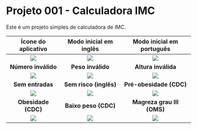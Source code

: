 # Projeto 001 - Calculadora IMC

Este é um projeto simples de calculadora de IMC.

|         Ícone do aplicativo          |          Modo inicial em inglês          |        Modo inicial em português         |
| :----------------------------------: | :--------------------------------------: | :--------------------------------------: |
|      ![](/img/appMenuIcon.png)       |       ![](/img/appIdleEnglish.png)       |     ![](/img/appIdlePortuguese.png)      |
|         **Número inválido**          |            **Peso inválido**             |           **Altura inválida**            |
|  ![](/img/appAlertMessageZero.png)   | ![](/img/appAlertMessageWrongWeight.png) | ![](/img/appAlertMessageWrongHeight.png) |
|           **Sem entradas**           |          **Sem risco (inglês)**          |         **Pré-obesidade (CDC)**          |
| ![](/img/appAlertMessageNoInput.png) |          ![](/img/appRisk0.png)          |          ![](/img/appRisk1.png)          |
|         **Obesidade (CDC)**          |           **Baixo peso (CDC)**           |        **Magreza grau III (OMS)**        |
|        ![](/img/appRisk2.png)        |          ![](/img/appRisk4.png)          |        ![](/img/appRisk4WHO.png)         |
